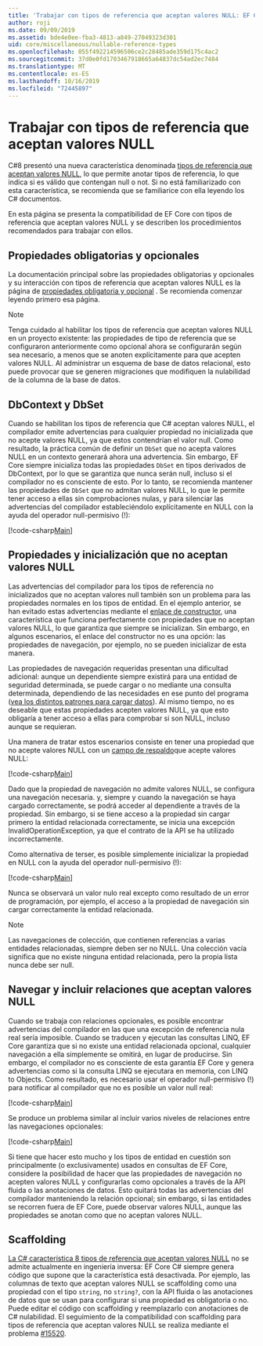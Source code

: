 ```yaml
---
title: 'Trabajar con tipos de referencia que aceptan valores NULL: EF Core'
author: roji
ms.date: 09/09/2019
ms.assetid: bde4e0ee-fba3-4813-a849-27049323d301
uid: core/miscellaneous/nullable-reference-types
ms.openlocfilehash: 055f492214596506ce2c28485ade359d175c4ac2
ms.sourcegitcommit: 37d0e0fd1703467918665a64837dc54ad2ec7484
ms.translationtype: MT
ms.contentlocale: es-ES
ms.lasthandoff: 10/16/2019
ms.locfileid: "72445897"
---
```

# <a name="working-with-nullable-reference-types"></a>Trabajar con tipos de referencia que aceptan valores NULL

C#8 presentó una nueva característica denominada [tipos de referencia que aceptan valores NULL](/dotnet/csharp/tutorials/nullable-reference-types), lo que permite anotar tipos de referencia, lo que indica si es válido que contengan null o not. Si no está familiarizado con esta característica, se recomienda que se familiarice con ella leyendo los C# documentos.

En esta página se presenta la compatibilidad de EF Core con tipos de referencia que aceptan valores NULL y se describen los procedimientos recomendados para trabajar con ellos.

## <a name="required-and-optional-properties"></a>Propiedades obligatorias y opcionales

La documentación principal sobre las propiedades obligatorias y opcionales y su interacción con tipos de referencia que aceptan valores NULL es la página de [propiedades obligatoria y opcional](xref:core/modeling/required-optional) . Se recomienda comenzar leyendo primero esa página.

> [!NOTE]
> Tenga cuidado al habilitar los tipos de referencia que aceptan valores NULL en un proyecto existente: las propiedades de tipo de referencia que se configuraron anteriormente como opcional ahora se configurarán según sea necesario, a menos que se anoten explícitamente para que acepten valores NULL. Al administrar un esquema de base de datos relacional, esto puede provocar que se generen migraciones que modifiquen la nulabilidad de la columna de la base de datos.

## <a name="dbcontext-and-dbset"></a>DbContext y DbSet

Cuando se habilitan los tipos de referencia que C# aceptan valores NULL, el compilador emite advertencias para cualquier propiedad no inicializada que no acepte valores NULL, ya que estos contendrían el valor null. Como resultado, la práctica común de definir un `DbSet` que no acepta valores NULL en un contexto generará ahora una advertencia. Sin embargo, EF Core siempre inicializa todas las propiedades `DbSet` en tipos derivados de DbContext, por lo que se garantiza que nunca serán null, incluso si el compilador no es consciente de esto. Por lo tanto, se recomienda mantener las propiedades de `DbSet` que no admitan valores NULL, lo que le permite tener acceso a ellas sin comprobaciones nulas, y para silenciar las advertencias del compilador estableciéndolo explícitamente en NULL con la ayuda del operador null-permisivo (!):

[!code-csharp[Main](../../../samples/core/Miscellaneous/NullableReferenceTypes/NullableReferenceTypesContext.cs?name=Context&highlight=3-4)]

## <a name="non-nullable-properties-and-initialization"></a>Propiedades y inicialización que no aceptan valores NULL

Las advertencias del compilador para los tipos de referencia no inicializados que no aceptan valores null también son un problema para las propiedades normales en los tipos de entidad. En el ejemplo anterior, se han evitado estas advertencias mediante el [enlace de constructor](xref:core/modeling/constructors), una característica que funciona perfectamente con propiedades que no aceptan valores NULL, lo que garantiza que siempre se inicializan. Sin embargo, en algunos escenarios, el enlace del constructor no es una opción: las propiedades de navegación, por ejemplo, no se pueden inicializar de esta manera.

Las propiedades de navegación requeridas presentan una dificultad adicional: aunque un dependiente siempre existirá para una entidad de seguridad determinada, se puede cargar o no mediante una consulta determinada, dependiendo de las necesidades en ese punto del programa ([vea los distintos patrones para cargar datos](xref:core/querying/related-data)). Al mismo tiempo, no es deseable que estas propiedades acepten valores NULL, ya que esto obligaría a tener acceso a ellas para comprobar si son NULL, incluso aunque se requieran.

Una manera de tratar estos escenarios consiste en tener una propiedad que no acepte valores NULL con un [campo de respaldo](xref:core/modeling/backing-field)que acepte valores NULL:

[!code-csharp[Main](../../../samples/core/Miscellaneous/NullableReferenceTypes/Order.cs?range=12-17)]

Dado que la propiedad de navegación no admite valores NULL, se configura una navegación necesaria. y, siempre y cuando la navegación se haya cargado correctamente, se podrá acceder al dependiente a través de la propiedad. Sin embargo, si se tiene acceso a la propiedad sin cargar primero la entidad relacionada correctamente, se inicia una excepción InvalidOperationException, ya que el contrato de la API se ha utilizado incorrectamente.

Como alternativa de terser, es posible simplemente inicializar la propiedad en NULL con la ayuda del operador null-permisivo (!):

[!code-csharp[Main](../../../samples/core/Miscellaneous/NullableReferenceTypes/Order.cs?range=19)]

Nunca se observará un valor nulo real excepto como resultado de un error de programación, por ejemplo, el acceso a la propiedad de navegación sin cargar correctamente la entidad relacionada.

> [!NOTE]
> Las navegaciones de colección, que contienen referencias a varias entidades relacionadas, siempre deben ser no NULL. Una colección vacía significa que no existe ninguna entidad relacionada, pero la propia lista nunca debe ser null.

## <a name="navigating-and-including-nullable-relationships"></a>Navegar y incluir relaciones que aceptan valores NULL

Cuando se trabaja con relaciones opcionales, es posible encontrar advertencias del compilador en las que una excepción de referencia nula real sería imposible. Cuando se traducen y ejecutan las consultas LINQ, EF Core garantiza que si no existe una entidad relacionada opcional, cualquier navegación a ella simplemente se omitirá, en lugar de producirse. Sin embargo, el compilador no es consciente de esta garantía EF Core y genera advertencias como si la consulta LINQ se ejecutara en memoria, con LINQ to Objects. Como resultado, es necesario usar el operador null-permisivo (!) para notificar al compilador que no es posible un valor null real:

[!code-csharp[Main](../../../samples/core/Miscellaneous/NullableReferenceTypes/Program.cs?range=46)]

Se produce un problema similar al incluir varios niveles de relaciones entre las navegaciones opcionales:

[!code-csharp[Main](../../../samples/core/Miscellaneous/NullableReferenceTypes/Program.cs?range=36-39&highlight=2)]

Si tiene que hacer esto mucho y los tipos de entidad en cuestión son principalmente (o exclusivamente) usados en consultas de EF Core, considere la posibilidad de hacer que las propiedades de navegación no acepten valores NULL y configurarlas como opcionales a través de la API fluida o las anotaciones de datos. Esto quitará todas las advertencias del compilador manteniendo la relación opcional; sin embargo, si las entidades se recorren fuera de EF Core, puede observar valores NULL, aunque las propiedades se anotan como que no aceptan valores NULL.

## <a name="scaffolding"></a>Scaffolding

[La C# característica 8 tipos de referencia que aceptan valores NULL](/dotnet/csharp/tutorials/nullable-reference-types) no se admite actualmente en ingeniería inversa: EF Core C# siempre genera código que supone que la característica está desactivada. Por ejemplo, las columnas de texto que aceptan valores NULL se scaffolding como una propiedad con el tipo `string`, no `string?`, con la API fluida o las anotaciones de datos que se usan para configurar si una propiedad es obligatoria o no. Puede editar el código con scaffolding y reemplazarlo con anotaciones de C# nulabilidad. El seguimiento de la compatibilidad con scaffolding para tipos de referencia que aceptan valores NULL se realiza mediante el problema [#15520](https://github.com/aspnet/EntityFrameworkCore/issues/15520).
